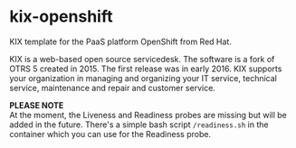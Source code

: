 # kix-openshift
KIX template for the PaaS platform OpenShift from Red Hat.

KIX is a web-based open source servicedesk. The software is a fork of OTRS 5 created in 2015. The first release was in early 2016. KIX supports your organization in managing and organizing your IT service, technical service, maintenance and repair and customer service.

**PLEASE NOTE**  
At the moment, the Liveness and Readiness probes are missing but will be added in the future. There's a simple bash script `/readiness.sh` in the container which you can use for the Readiness probe.
